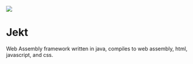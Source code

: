 [![](https://jitpack.io/v/Eskerepvp/Jekt.svg)](https://jitpack.io/#Eskerepvp/Jekt)

# Jekt

Web Assembly framework written in java, compiles to web assembly, html, javascript, and css.
